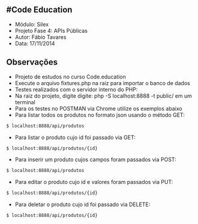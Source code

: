 #Code Education
----
- Módulo: Silex
- Projeto Fase 4: APIs Públicas
- Autor: Fábio Tavares
- Data: 17/11/2014

Observações
----
- Projeto de estudos no curso Code.education
- Execute o arquivo fixtures.php na raiz para importar o banco de dados
- Testes realizados com o servidor interno do PHP:
- Na raiz do projeto, digite digite: php -S localhost:8888 -t public/ em um terminal
- Para os testes no POSTMAN via Chrome utilize os exemplos abaixo
- Para listar todos os produtos no formato json usando o método GET:
```sh
$ localhost:8888/api/produtos
```
- Para listar o produto cujo id foi passado via GET:
```sh
$ localhost:8888/api/produtos/{id}
```
- Para inserir um produto cujos campos foram passados via POST:
```sh
$ localhost:8888/api/produtos
```
- Para editar o produto cujo id e valores foram passados via PUT:
```sh
$ localhost:8888/api/produtos/{id}
```
- Para deletar o produto cujo id foi passado via DELETE:
```sh
$ localhost:8888/api/produtos/{id}
```